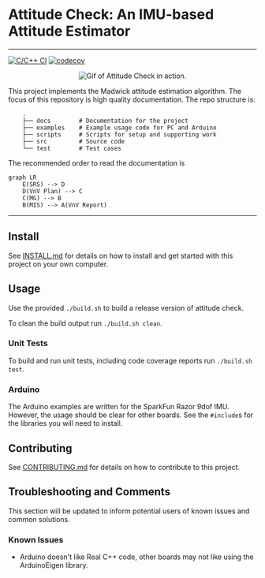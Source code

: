 # Attitude Check: An IMU-based Attitude Estimator

---

[![C/C++ CI](https://github.com/adrian-soch/attitude_check/actions/workflows/ci.yaml/badge.svg?branch=main)](https://github.com/adrian-soch/attitude_check/actions/workflows/ci.yaml)
[![codecov](https://codecov.io/gh/adrian-soch/attitude_check/graph/badge.svg?token=2VGQ9KA5G8)](https://codecov.io/gh/adrian-soch/attitude_check)

<p align="center">
    <img src="https://github.com/adrian-soch/attitude_check/assets/6884645/aa21f86e-6b74-4a9d-a757-ec63950c2f18" alt="Gif of Attitude Check in action." />
</p>

This project implements the Madwick attitude estimation algorithm. The focus of this repository is high quality documentation.
The repo structure is:

```
    .
    ├── docs        # Documentation for the project
    ├── examples    # Example usage code for PC and Arduino
    ├── scripts     # Scripts for setup and supporting work
    ├── src         # Source code
    └── test        # Test cases

```

The recommended order to read the documentation is
```mermaid
graph LR
    E(SRS) --> D
    D(VnV Plan) --> C
    C(MG) --> B
    B(MIS) --> A(VnV Report)
```

---

## Install

See [INSTALL.md](./INSTALL.md) for details on how to install and get started with this project on your own computer.

## Usage

Use the provided `./build.sh` to build a release version of attitude check.

To clean the build output run `./build.sh clean`.

### Unit Tests

To build and run unit tests, including code coverage reports run `./build.sh test`.

### Arduino

The Arduino examples are written for the SparkFun Razor 9dof IMU. However, the usage should be
clear for other boards. See the `#include`s for the libraries you will need to install.

## Contributing

See [CONTRIBUTING.md](./CONTRIBUTING.md) for details on how to contribute to this project.

## Troubleshooting and Comments

This section will be updated to inform potential users of known issues and common solutions.

### Known Issues
- Arduino doesn't like Real C++ code, other boards may not like using the ArduinoEigen library.
